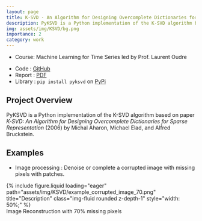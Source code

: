 ```yaml
---
layout: page
title: K-SVD - An Algorithm for Designing Overcomplete Dictionaries for Sparse Representation
description: PyKSVD is a Python implementation of the K-SVD algorithm based on paper K-SVD by Michal Aharon, Michael Elad, and Alfred Bruckstein.
img: assets/img/KSVD/bg.png
importance: 2
category: work
---
```


* Course: Machine Learning for Time Series led by Prof. Laurent Oudre 

- Code : [GitHub](https://github.com/mathias-grau/PyKSVD) 
- Report : [PDF](https://drive.google.com/file/d/15XPjozYf9K4HwfK86bSZjujyPpiYFQFZ/view?usp=sharing)
- Library : `pip install pyksvd` on [PyPi](https://pypi.org/project/pyksvd)

## Project Overview

PyKSVD is a Python implementation of the K-SVD algorithm based on paper *K-SVD: An Algorithm for Designing Overcomplete Dictionaries for Sparse Representation* (2006) by Michal Aharon, Michael Elad, and Alfred Bruckstein. 


## Examples

- Image processing : Denoise or complete a corrupted image with missing pixels with patches. 

<div class="row">
    <div class="col-sm mt-3 mt-md-0">
        {% include figure.liquid loading="eager" path="assets/img/KSVD/example_corrupted_image_70.png" title="Description" class="img-fluid rounded z-depth-1" style="width: 50%;" %}
    </div>
</div>
<div class="caption">
    Image Reconstruction with 70% missing pixels
</div>